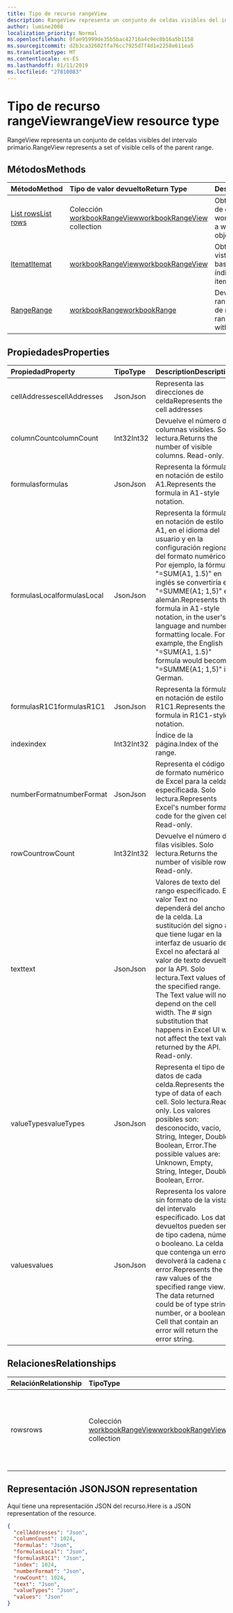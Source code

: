 ```yaml
---
title: Tipo de recurso rangeView
description: RangeView representa un conjunto de celdas visibles del intervalo primario.
author: lumine2008
localization_priority: Normal
ms.openlocfilehash: 0fae95999de35b5bac42716a4c9ec8b16a5b1158
ms.sourcegitcommit: d2b3ca32602ffa76cc7925d7f4d1e2258e611ea5
ms.translationtype: MT
ms.contentlocale: es-ES
ms.lasthandoff: 01/11/2019
ms.locfileid: "27810083"
---
```

# <a name="rangeview-resource-type"></a><span data-ttu-id="2631a-103">Tipo de recurso rangeView</span><span class="sxs-lookup"><span data-stu-id="2631a-103">rangeView resource type</span></span>
<span data-ttu-id="2631a-104">RangeView representa un conjunto de celdas visibles del intervalo primario.</span><span class="sxs-lookup"><span data-stu-id="2631a-104">RangeView represents a set of visible cells of the parent range.</span></span>

## <a name="methods"></a><span data-ttu-id="2631a-105">Métodos</span><span class="sxs-lookup"><span data-stu-id="2631a-105">Methods</span></span>

| <span data-ttu-id="2631a-106">Método</span><span class="sxs-lookup"><span data-stu-id="2631a-106">Method</span></span>           | <span data-ttu-id="2631a-107">Tipo de valor devuelto</span><span class="sxs-lookup"><span data-stu-id="2631a-107">Return Type</span></span>    |<span data-ttu-id="2631a-108">Descripción</span><span class="sxs-lookup"><span data-stu-id="2631a-108">Description</span></span>|
|:---------------|:--------|:----------|
|[<span data-ttu-id="2631a-109">List rows</span><span class="sxs-lookup"><span data-stu-id="2631a-109">List rows</span></span>](../api/workbookrangeview-list-rows.md) |<span data-ttu-id="2631a-110">Colección [workbookRangeView](workbookrangeview.md)</span><span class="sxs-lookup"><span data-stu-id="2631a-110">[workbookRangeView](workbookrangeview.md) collection</span></span>| <span data-ttu-id="2631a-111">Obtenga una colección de objetos workbookRangeView.</span><span class="sxs-lookup"><span data-stu-id="2631a-111">Get a workbookRangeView object collection.</span></span>|
|[<span data-ttu-id="2631a-112">Itemat</span><span class="sxs-lookup"><span data-stu-id="2631a-112">Itemat</span></span>](../api/workbookrangeview-itemat.md)|[<span data-ttu-id="2631a-113">workbookRangeView</span><span class="sxs-lookup"><span data-stu-id="2631a-113">workbookRangeView</span></span>](workbookrangeview.md)|<span data-ttu-id="2631a-114">Obtengaun elemento de vista de rango basándose en el índice.</span><span class="sxs-lookup"><span data-stu-id="2631a-114">Get a range view item based in index.</span></span>|
|[<span data-ttu-id="2631a-115">Range</span><span class="sxs-lookup"><span data-stu-id="2631a-115">Range</span></span>](../api/workbookrangeview-range.md)|[<span data-ttu-id="2631a-116">workbookRange</span><span class="sxs-lookup"><span data-stu-id="2631a-116">workbookRange</span></span>](range.md)|<span data-ttu-id="2631a-117">Devuelve el objeto de rango asociado a la vista de rango.</span><span class="sxs-lookup"><span data-stu-id="2631a-117">Return the range object associated with the range view</span></span>|

## <a name="properties"></a><span data-ttu-id="2631a-118">Propiedades</span><span class="sxs-lookup"><span data-stu-id="2631a-118">Properties</span></span>
| <span data-ttu-id="2631a-119">Propiedad</span><span class="sxs-lookup"><span data-stu-id="2631a-119">Property</span></span>     | <span data-ttu-id="2631a-120">Tipo</span><span class="sxs-lookup"><span data-stu-id="2631a-120">Type</span></span>   |<span data-ttu-id="2631a-121">Description</span><span class="sxs-lookup"><span data-stu-id="2631a-121">Description</span></span>|
|:---------------|:--------|:----------|
|<span data-ttu-id="2631a-122">cellAddresses</span><span class="sxs-lookup"><span data-stu-id="2631a-122">cellAddresses</span></span>|<span data-ttu-id="2631a-123">Json</span><span class="sxs-lookup"><span data-stu-id="2631a-123">Json</span></span>|<span data-ttu-id="2631a-124">Representa las direcciones de celda</span><span class="sxs-lookup"><span data-stu-id="2631a-124">Represents the cell addresses</span></span>
|<span data-ttu-id="2631a-125">columnCount</span><span class="sxs-lookup"><span data-stu-id="2631a-125">columnCount</span></span>|<span data-ttu-id="2631a-126">Int32</span><span class="sxs-lookup"><span data-stu-id="2631a-126">Int32</span></span>|<span data-ttu-id="2631a-p101">Devuelve el número de columnas visibles. Solo lectura.</span><span class="sxs-lookup"><span data-stu-id="2631a-p101">Returns the number of visible columns. Read-only.</span></span>|
|<span data-ttu-id="2631a-129">formulas</span><span class="sxs-lookup"><span data-stu-id="2631a-129">formulas</span></span>|<span data-ttu-id="2631a-130">Json</span><span class="sxs-lookup"><span data-stu-id="2631a-130">Json</span></span>|<span data-ttu-id="2631a-131">Representa la fórmula en notación de estilo A1.</span><span class="sxs-lookup"><span data-stu-id="2631a-131">Represents the formula in A1-style notation.</span></span> |
|<span data-ttu-id="2631a-132">formulasLocal</span><span class="sxs-lookup"><span data-stu-id="2631a-132">formulasLocal</span></span>|<span data-ttu-id="2631a-133">Json</span><span class="sxs-lookup"><span data-stu-id="2631a-133">Json</span></span>|<span data-ttu-id="2631a-p102">Representa la fórmula en notación de estilo A1, en el idioma del usuario y en la configuración regional del formato numérico. Por ejemplo, la fórmula "=SUM(A1, 1.5)" en inglés se convertiría en "=SUMME(A1; 1,5)" en alemán.</span><span class="sxs-lookup"><span data-stu-id="2631a-p102">Represents the formula in A1-style notation, in the user's language and number-formatting locale. For example, the English "=SUM(A1, 1.5)" formula would become "=SUMME(A1; 1,5)" in German.</span></span>    |
|<span data-ttu-id="2631a-136">formulasR1C1</span><span class="sxs-lookup"><span data-stu-id="2631a-136">formulasR1C1</span></span>|<span data-ttu-id="2631a-137">Json</span><span class="sxs-lookup"><span data-stu-id="2631a-137">Json</span></span>|<span data-ttu-id="2631a-138">Representa la fórmula en notación de estilo R1C1.</span><span class="sxs-lookup"><span data-stu-id="2631a-138">Represents the formula in R1C1-style notation.</span></span>   |
|<span data-ttu-id="2631a-139">index</span><span class="sxs-lookup"><span data-stu-id="2631a-139">index</span></span>|<span data-ttu-id="2631a-140">Int32</span><span class="sxs-lookup"><span data-stu-id="2631a-140">Int32</span></span>|<span data-ttu-id="2631a-141">Índice de la página.</span><span class="sxs-lookup"><span data-stu-id="2631a-141">Index of the range.</span></span>|
|<span data-ttu-id="2631a-142">numberFormat</span><span class="sxs-lookup"><span data-stu-id="2631a-142">numberFormat</span></span>|<span data-ttu-id="2631a-143">Json</span><span class="sxs-lookup"><span data-stu-id="2631a-143">Json</span></span>|<span data-ttu-id="2631a-p103">Representa el código de formato numérico de Excel para la celda especificada. Solo lectura.</span><span class="sxs-lookup"><span data-stu-id="2631a-p103">Represents Excel's number format code for the given cell. Read-only.</span></span> |
|<span data-ttu-id="2631a-146">rowCount</span><span class="sxs-lookup"><span data-stu-id="2631a-146">rowCount</span></span>|<span data-ttu-id="2631a-147">Int32</span><span class="sxs-lookup"><span data-stu-id="2631a-147">Int32</span></span>|<span data-ttu-id="2631a-p104">Devuelve el número de filas visibles. Solo lectura.</span><span class="sxs-lookup"><span data-stu-id="2631a-p104">Returns the number of visible rows. Read-only.</span></span>  |
|<span data-ttu-id="2631a-150">text</span><span class="sxs-lookup"><span data-stu-id="2631a-150">text</span></span>|<span data-ttu-id="2631a-151">Json</span><span class="sxs-lookup"><span data-stu-id="2631a-151">Json</span></span>|<span data-ttu-id="2631a-p105">Valores de texto del rango especificado. El valor Text no dependerá del ancho de la celda. La sustitución del signo # que tiene lugar en la interfaz de usuario de Excel no afectará al valor de texto devuelto por la API. Solo lectura.</span><span class="sxs-lookup"><span data-stu-id="2631a-p105">Text values of the specified range. The Text value will not depend on the cell width. The # sign substitution that happens in Excel UI will not affect the text value returned by the API. Read-only.</span></span>    |
|<span data-ttu-id="2631a-156">valueTypes</span><span class="sxs-lookup"><span data-stu-id="2631a-156">valueTypes</span></span>|<span data-ttu-id="2631a-157">Json</span><span class="sxs-lookup"><span data-stu-id="2631a-157">Json</span></span>|<span data-ttu-id="2631a-158">Representa el tipo de datos de cada celda.</span><span class="sxs-lookup"><span data-stu-id="2631a-158">Represents the type of data of each cell.</span></span> <span data-ttu-id="2631a-159">Solo lectura.</span><span class="sxs-lookup"><span data-stu-id="2631a-159">Read-only.</span></span> <span data-ttu-id="2631a-160">Los valores posibles son: desconocido, vacío, String, Integer, Double, Boolean, Error.</span><span class="sxs-lookup"><span data-stu-id="2631a-160">The possible values are: Unknown, Empty, String, Integer, Double, Boolean, Error.</span></span> |
|<span data-ttu-id="2631a-161">values</span><span class="sxs-lookup"><span data-stu-id="2631a-161">values</span></span>|<span data-ttu-id="2631a-162">Json</span><span class="sxs-lookup"><span data-stu-id="2631a-162">Json</span></span>|<span data-ttu-id="2631a-p107">Representa los valores sin formato de la vista del intervalo especificado. Los datos devueltos pueden ser de tipo cadena, número o booleano. La celda que contenga un error devolverá la cadena de error.</span><span class="sxs-lookup"><span data-stu-id="2631a-p107">Represents the raw values of the specified range view. The data returned could be of type string, number, or a boolean. Cell that contain an error will return the error string.</span></span>   |

## <a name="relationships"></a><span data-ttu-id="2631a-166">Relaciones</span><span class="sxs-lookup"><span data-stu-id="2631a-166">Relationships</span></span>
| <span data-ttu-id="2631a-167">Relación</span><span class="sxs-lookup"><span data-stu-id="2631a-167">Relationship</span></span> | <span data-ttu-id="2631a-168">Tipo</span><span class="sxs-lookup"><span data-stu-id="2631a-168">Type</span></span>   |<span data-ttu-id="2631a-169">Descripción</span><span class="sxs-lookup"><span data-stu-id="2631a-169">Description</span></span>|
|:---------------|:--------|:----------|
|<span data-ttu-id="2631a-170">rows</span><span class="sxs-lookup"><span data-stu-id="2631a-170">rows</span></span>|<span data-ttu-id="2631a-171">Colección [workbookRangeView](workbookrangeview.md)</span><span class="sxs-lookup"><span data-stu-id="2631a-171">[workbookRangeView](workbookrangeview.md) collection</span></span>| <span data-ttu-id="2631a-p108">Representa una colección de vistas de intervalo asociadas a este. Solo lectura.    Solo lectura.</span><span class="sxs-lookup"><span data-stu-id="2631a-p108">Represents a collection of range views associated with the range. Read-only.    Read-only.</span></span>|

## <a name="json-representation"></a><span data-ttu-id="2631a-175">Representación JSON</span><span class="sxs-lookup"><span data-stu-id="2631a-175">JSON representation</span></span>
<span data-ttu-id="2631a-176">Aquí tiene una representación JSON del recurso.</span><span class="sxs-lookup"><span data-stu-id="2631a-176">Here is a JSON representation of the resource.</span></span>
<!-- {
  "blockType": "resource",
  "baseType": "microsoft.graph.entity",
  "optionalProperties": [  ],
  "@odata.type": "microsoft.graph.workbookRangeView"
}-->
```json
{
  "cellAddresses": "Json",
  "columnCount": 1024,
  "formulas": "Json",
  "formulasLocal": "Json",
  "formulasR1C1": "Json",
  "index": 1024,
  "numberFormat": "Json",
  "rowCount": 1024,
  "text": "Json",
  "valueTypes": "Json",
  "values": "Json"
}
```
